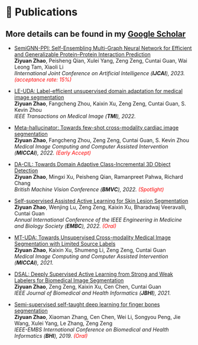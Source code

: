 # 📝 Publications 

## More details can be found in my [Google Scholar](https://scholar.google.com/citations?user=2vL2XTsAAAAJ)
- [SemiGNN-PPI: Self-Ensembling Multi-Graph Neural Network for Efficient and Generalizable Protein–Protein Interaction Prediction](https://arxiv.org/abs/2212.02078)\
**Ziyuan Zhao**, Peisheng Qian, Xulei Yang, Zeng Zeng, Cuntai Guan, Wai Leong Tam, Xiaoli Li\
<i> IInternational Joint Conference on Artificial Intelligence (**IJCAI**), 2023. <span style="color:red">(acceptance rate: 15%)</span></i> 

- [LE-UDA: Label-efficient unsupervised domain adaptation for medical image segmentation](https://arxiv.org/abs/2212.02078)\
**Ziyuan Zhao**, Fangcheng Zhou, Kaixin Xu, Zeng Zeng, Cuntai Guan, S. Kevin Zhou\
<i> IEEE Transactions on Medical Image (**TMI**), 2022. </i> 

- [Meta-hallucinator: Towards few-shot cross-modality cardiac image segmentation](https://link.springer.com/chapter/10.1007/978-3-031-16443-9_13)\
**Ziyuan Zhao**, Fangcheng Zhou, Zeng Zeng, Cuntai Guan, S. Kevin Zhou\
<i> Medical Image Computing and Computer Assisted Intervention (**MICCAI**), 2022. <span style="color:red">(Early Accept)</span></i> 

- [DA-CIL: Towards Domain Adaptive Class-Incremental 3D Object Detection](https://arxiv.org/abs/2212.02057)\
**Ziyuan Zhao**, Mingxi Xu, Peisheng Qian, Ramanpreet Pahwa, Richard Chang\
<i> British Machine Vision Conference (**BMVC**), 2022. <span style="color:red">(Spotlight)</span></i> 

<!-- - [ACT-Net: Asymmetric Co-Teacher Network for Semi-supervised Memory-efficient Medical Image Segmentation](https://arxiv.org/abs/2207.01900)\
**Ziyuan Zhao**, Andong Zhu, Zeng Zeng, Bharadwaj Veeravalli, Cuntai Guan\
<i> IEEE International Conference on Image Processing (**ICIP**), 2022. </i>  -->

<!-- - [MMGL: Multi-Scale Multi-View Global-Local Contrastive learning for Semi-supervised Cardiac Image Segmentation](https://arxiv.org/abs/2207.01883)\
**Ziyuan Zhao**, Jinxuan Hu, Zeng Zeng, Xulei Yang, Peisheng Qian, Bharadwaj Veeravalli, Cuntai Guan\
<i> IEEE International Conference on Image Processing (**ICIP**), 2022. </i>  -->

- [Self-supervised Assisted Active Learning for Skin Lesion Segmentation](https://arxiv.org/abs/2205.07021)\
**Ziyuan Zhao**, Wenjing Lu, Zeng Zeng, Kaixin Xu, Bharadwaj Veeravalli, Cuntai Guan\
<i> Annual International Conference of the IEEE Engineering in Medicine and Biology Society (**EMBC**), 2022. <span style="color:red">(Oral)</span></i> 


- [MT-UDA: Towards Unsupervised Cross-modality Medical Image Segmentation with Limited Source Labels](https://arxiv.org/abs/2203.12454)\
**Ziyuan Zhao**, Kaixin Xu, Shumeng Li, Zeng Zeng, Cuntai Guan\
<i> Medical Image Computing and Computer Assisted Intervention (**MICCAI**), 2021.</i> 


<!-- - [Hierarchical Consistency Regularized Mean Teacher for Semi-supervised 3D Left Atrium Segmentation](https://arxiv.org/abs/2105.10369)\
Shumeng Li, **Ziyuan Zhao**, Kaixin Xu, Zeng Zeng, Cuntai Guan\
<i> Annual International Conference of the IEEE Engineering in Medicine and Biology Society (**EMBC**), 2021. </i>  -->

- [DSAL: Deeply Supervised Active Learning from Strong and Weak Labelers for Biomedical Image Segmentation](https://arxiv.org/abs/2101.09057)\
**Ziyuan Zhao**, Zeng Zeng, Kaixin Xu, Cen Chen, Cuntai Guan\
<i> IEEE Journal of Biomedical and Health Informatics (**JBHI**), 2021. </i>

<!-- - [Sea-Net: Squeeze-And-Excitation Attention Net For Diabetic Retinopathy Grading](https://arxiv.org/abs/2010.15344)\
**Ziyuan Zhao**, Kartik Chopra, Zeng Zeng, Xiaoli Li\
<i> IEEE International Conference on Image Processing (**ICIP**), 2020. </i> -->

<!-- - [Bira-net: Bilinear attention net for diabetic retinopathy grading](https://arxiv.org/abs/1905.06312)\
**Ziyuan Zhao**, Kerui Zhang, Xuejie Hao, Jing Tian, Matthew Chin Heng Chua, Li Chen, Xin Xu\
<i> IEEE International Conference on Image Processing (**ICIP**), 2019. </i> -->

- [Semi-supervised self-taught deep learning for finger bones segmentation](https://arxiv.org/abs/1903.04778)\
**Ziyuan Zhao**, Xiaoman Zhang, Cen Chen, Wei Li, Songyou Peng, Jie Wang, Xulei Yang, Le Zhang, Zeng Zeng\
<i> IEEE-EMBS International Conference on Biomedical and Health Informatics (**BHI**), 2019. <span style="color:red">(Oral)</span> </i>

